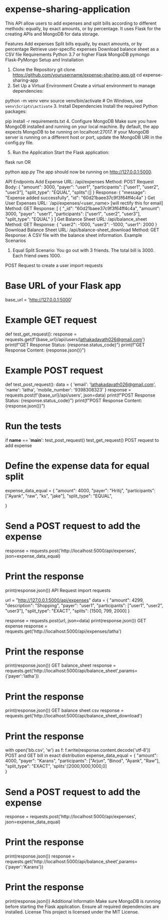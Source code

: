 # expense-sharing-application
This API allow users to add expenses and split bills according to different methods: equally, by exact amounts, or by percentage. It uses Flask for the creating APIs and MongoDB for data storage.

Features
Add expenses
Split bills equally, by exact amounts, or by percentage
Retrieve user-specific expenses
Download balance sheet as a CSV file
Requirements
Python 3.7 or higher
Flask
MongoDB
pymongo
Flask-PyMongo
Setup and Installation
1. Clone the Repository
git clone https://github.com/yourusername/expense-sharing-app.git
cd expense-sharing-app
2. Set Up a Virtual Environment
Create a virtual environment to manage dependencies:

python -m venv venv
source venv/bin/activate  # On Windows, use `venv\Scripts\activate`
3. Install Dependencies
Install the required Python packages:

pip install -r requirements.txt
4. Configure MongoDB
Make sure you have MongoDB installed and running on your local machine. By default, the app expects MongoDB to be running on localhost:27017. If your MongoDB server is running on a different host or port, update the MongoDB URI in the config.py file.

5. Run the Application
Start the Flask application:

flask run
OR

python app.py
The app should now be running on http://127.0.0.1:5000.

API Endpoints
Add Expense
URL: /api/expenses
Method: POST
Request Body:
{
    "amount": 3000,
    "payer": "user1",
    "participants": ["user1", "user2", "user3"],
    "split_type": "EQUAL",
    "splits":[]
}
Response:
{
    "message": "Expense added successfully",
    "id": "60d21baee37c9f3f64ff4c4a"
}
Get User Expenses
URL: `/api/expenses/<user_name> [will rectify this for email]
Method: GET
Response:
[
    {
        "_id": "60d21baee37c9f3f64ff4c4a",
        "amount": 3000,
        "payer": "user1",
        "participants": ["user1", "user2", "user3"],
        "split_type": "EQUAL"
    }
]
Get Balance Sheet
URL: /api/balance_sheet
Method: GET
Response:
{
    "user2": -1000,
    "user3": -1000,
    "user1": 2000
}
Download Balance Sheet
URL: /api/balance-sheet_download
Method: GET
Response: A CSV file with the balance sheet information.
Example Scenarios
1. Equal Split
Scenario: You go out with 3 friends. The total bill is 3000. Each friend owes 1000.

POST Request to create a user
import requests

# Base URL of your Flask app
base_url = 'http://127.0.0.1:5000'

# Example GET request
def test_get_request():
    response = requests.get(f'{base_url}/api/users/lathakadavath026@gmail.com')
    print(f"GET Response Status: {response.status_code}")
    print(f"GET Response Content: {response.json()}")

# Example POST request
def test_post_request():
    data = {
        'email': 'lathakadavath026@gmail.com',
        'name': 'latha',
        'mobile_number': '9398308323'
    }
    response = requests.post(f'{base_url}/api/users', json=data)
    print(f"POST Response Status: {response.status_code}")
    print(f"POST Response Content: {response.json()}")

# Run the tests

if __name__ == '__main__':
    test_post_request()
    test_get_request()
POST request to add expense
# Define the expense data for equal split
expense_data_equal = {
    "amount": 4000,
    "payer": "Hritij",
    "participants": ["Ayank", "raw", "ks", "jake"],
    "split_type": "EQUAL",
    
}

# Send a POST request to add the expense
response = requests.post('http://localhost:5000/api/expenses', json=expense_data_equal)

# Print the response
print(response.json())
API Request
import requests

url = "http://127.0.0.1:5000/api/expenses"
data = {
    "amount": 4299,
    "description": "Shopping",
    "payer": "user1",
    "participants": ["user1", "user2", "user3"],
    "split_type": "EXACT",
    "splits": [1500, 799, 2000]
}

response = requests.post(url, json=data)
print(response.json())
GET expense
response = requests.get('http://localhost:5000/api/expenses/latha')

# Print the response
print(response.json())
GET balance_sheet
response = requests.get('http://localhost:5000/api/balance_sheet',params={'payer':'latha'})

# Print the response
print(response.json())
GET balance sheet csv
response = requests.get('http://localhost:5000/api/balance_sheet_download')

# Print the response
with open('bb.csv', 'w') as f:
    f.write(response.content.decode('utf-8'))
POST and GET bill in exact distribution
expense_data_equal = {
    "amount": 4000,
    "payer": "Karans",
    "participants": ["Arjun", "Binod", "Ayank", "Raw"],
    "split_type": "EXACT",
    'splits':[2000,1000,1000,0]    
}

# Send a POST request to add the expense
response = requests.post('http://localhost:5000/api/expenses', json=expense_data_equal)

# Print the response
print(response.json())
response = requests.get('http://localhost:5000/api/balance_sheet',params={'payer':'Karans'})

# Print the response
print(response.json())
Additional Informatin
Make sure MongoDB is running before starting the Flask application.
Ensure all required dependencies are installed.
License
This project is licensed under the MIT License.
